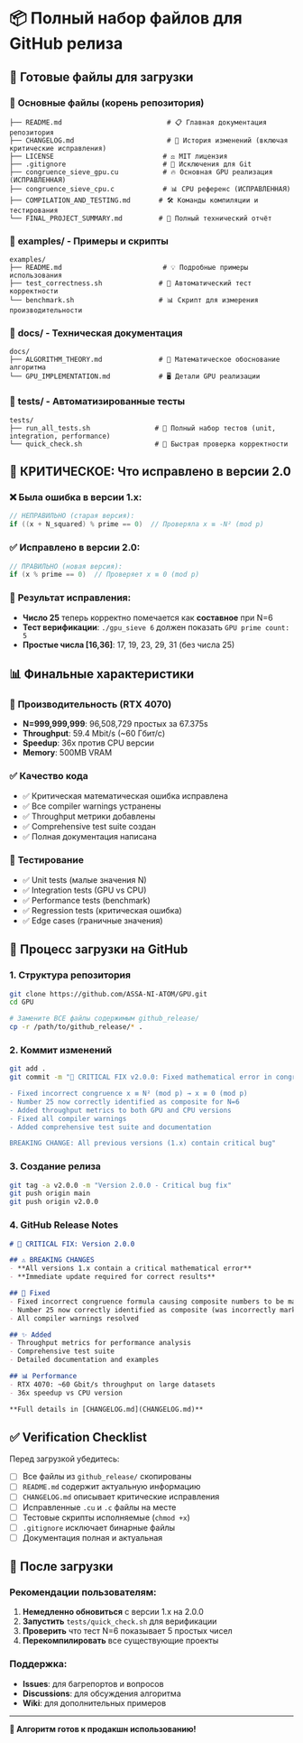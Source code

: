 # 📦 Полный набор файлов для GitHub релиза

## 🎯 Готовые файлы для загрузки

### 📁 **Основные файлы (корень репозитория)**
```
├── README.md                          # 📋 Главная документация репозитория
├── CHANGELOG.md                       # 📖 История изменений (включая критические исправления)
├── LICENSE                           # ⚖️ MIT лицензия
├── .gitignore                        # 🚫 Исключения для Git
├── congruence_sieve_gpu.cu           # 🔥 Основная GPU реализация (ИСПРАВЛЕННАЯ)
├── congruence_sieve_cpu.c            # 📊 CPU референс (ИСПРАВЛЕННАЯ)
├── COMPILATION_AND_TESTING.md       # 🛠️ Команды компиляции и тестирования
└── FINAL_PROJECT_SUMMARY.md         # 📝 Полный технический отчёт
```

### 📁 **examples/** - Примеры и скрипты
```
examples/
├── README.md                         # 💡 Подробные примеры использования
├── test_correctness.sh              # 🧪 Автоматический тест корректности
└── benchmark.sh                     # 📊 Скрипт для измерения производительности
```

### 📁 **docs/** - Техническая документация
```
docs/
├── ALGORITHM_THEORY.md              # 🧮 Математическое обоснование алгоритма
└── GPU_IMPLEMENTATION.md            # 🖥️ Детали GPU реализации
```

### 📁 **tests/** - Автоматизированные тесты
```
tests/
├── run_all_tests.sh                # 🧪 Полный набор тестов (unit, integration, performance)
└── quick_check.sh                  # 🚀 Быстрая проверка корректности
```

## 🚨 **КРИТИЧЕСКОЕ**: Что исправлено в версии 2.0

### ❌ **Была ошибка в версии 1.x:**
```cpp
// НЕПРАВИЛЬНО (старая версия):
if ((x + N_squared) % prime == 0)  // Проверяла x ≡ -N² (mod p)
```

### ✅ **Исправлено в версии 2.0:**
```cpp
// ПРАВИЛЬНО (новая версия):
if (x % prime == 0)  // Проверяет x ≡ 0 (mod p)
```

### 🎯 **Результат исправления:**
- **Число 25** теперь корректно помечается как **составное** при N=6
- **Тест верификации**: `./gpu_sieve 6` должен показать `GPU prime count: 5`
- **Простые числа [16,36]**: 17, 19, 23, 29, 31 (без числа 25)

## 📊 **Финальные характеристики**

### 🚀 **Производительность (RTX 4070)**
- **N=999,999,999**: 96,508,729 простых за 67.375s
- **Throughput**: 59.4 Mbit/s (~60 Гбит/с)
- **Speedup**: 36x против CPU версии
- **Memory**: 500MB VRAM

### ✅ **Качество кода**
- ✅ Критическая математическая ошибка исправлена
- ✅ Все compiler warnings устранены
- ✅ Throughput метрики добавлены
- ✅ Comprehensive test suite создан
- ✅ Полная документация написана

### 🧪 **Тестирование**
- ✅ Unit tests (малые значения N)
- ✅ Integration tests (GPU vs CPU)
- ✅ Performance tests (benchmark)
- ✅ Regression tests (критическая ошибка)
- ✅ Edge cases (граничные значения)

## 🔄 **Процесс загрузки на GitHub**

### 1. **Структура репозитория**
```bash
git clone https://github.com/ASSA-NI-ATOM/GPU.git
cd GPU

# Замените ВСЕ файлы содержимым github_release/
cp -r /path/to/github_release/* .
```

### 2. **Коммит изменений**
```bash
git add .
git commit -m "🚨 CRITICAL FIX v2.0.0: Fixed mathematical error in congruence algorithm

- Fixed incorrect congruence x ≡ N² (mod p) → x ≡ 0 (mod p)  
- Number 25 now correctly identified as composite for N=6
- Added throughput metrics to both GPU and CPU versions
- Fixed all compiler warnings
- Added comprehensive test suite and documentation

BREAKING CHANGE: All previous versions (1.x) contain critical bug"
```

### 3. **Создание релиза**
```bash
git tag -a v2.0.0 -m "Version 2.0.0 - Critical bug fix"
git push origin main
git push origin v2.0.0
```

### 4. **GitHub Release Notes**
```markdown
# 🚨 CRITICAL FIX: Version 2.0.0

## ⚠️ BREAKING CHANGES
- **All versions 1.x contain a critical mathematical error**
- **Immediate update required for correct results**

## 🔧 Fixed
- Fixed incorrect congruence formula causing composite numbers to be marked as prime
- Number 25 now correctly identified as composite (was incorrectly marked as prime)
- All compiler warnings resolved

## ✨ Added  
- Throughput metrics for performance analysis
- Comprehensive test suite
- Detailed documentation and examples

## 📊 Performance
- RTX 4070: ~60 Gbit/s throughput on large datasets
- 36x speedup vs CPU version

**Full details in [CHANGELOG.md](CHANGELOG.md)**
```

## ✅ **Verification Checklist**

Перед загрузкой убедитесь:

- [ ] Все файлы из `github_release/` скопированы
- [ ] `README.md` содержит актуальную информацию
- [ ] `CHANGELOG.md` описывает критические исправления  
- [ ] Исправленные `.cu` и `.c` файлы на месте
- [ ] Тестовые скрипты исполняемые (`chmod +x`)
- [ ] `.gitignore` исключает бинарные файлы
- [ ] Документация полная и актуальная

## 🎯 **После загрузки**

### Рекомендации пользователям:
1. **Немедленно обновиться** с версии 1.x на 2.0.0
2. **Запустить** `tests/quick_check.sh` для верификации
3. **Проверить** что тест N=6 показывает 5 простых чисел
4. **Перекомпилировать** все существующие проекты

### Поддержка:
- **Issues**: для багрепортов и вопросов
- **Discussions**: для обсуждения алгоритма
- **Wiki**: для дополнительных примеров

---

**🎉 Алгоритм готов к продакшн использованию!**